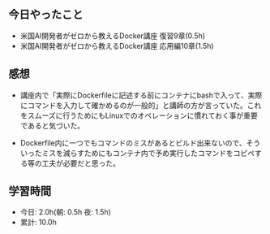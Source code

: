 ## 今日やったこと

+ 米国AI開発者がゼロから教えるDocker講座 復習9章(0.5h)
+ 米国AI開発者がゼロから教えるDocker講座 応用編10章(1.5h)


## 感想

+ 講座内で「実際にDockerfileに記述する前にコンテナにbashで入って、実際にコマンドを入力して確かめるのが一般的」と講師の方が言っていた。これをスムーズに行うためにもLinuxでのオペレーションに慣れておく事が重要であると気づいた。

+ Dockerfile内に一つでもコマンドのミスがあるとビルド出来ないので、そういったミスを減らすためにもコンテナ内で予め実行したコマンドをコピペする等の工夫が必要だと思った。


## 学習時間
+ 今日: 2.0h(朝: 0.5h  夜: 1.5h)
+ 累計: 10.0h
